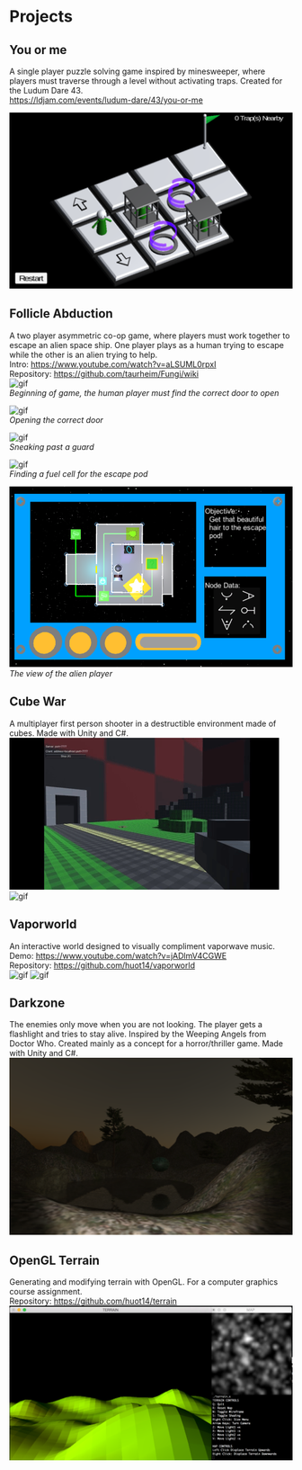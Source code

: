 
# Projects

## You or me
A single player puzzle solving game inspired by minesweeper, where players must traverse through a level without activating traps. Created for the Ludum Dare 43.        
https://ldjam.com/events/ludum-dare/43/you-or-me   

![image](youorme.png)

## Follicle Abduction
A two player asymmetric co-op game, where players must work together to escape an alien space ship. One player plays as a human trying to escape while the other is an alien trying to help.      
Intro: <https://www.youtube.com/watch?v=aLSUML0rpxI>      
Repository: <https://github.com/taurheim/Fungi/wiki>         
![gif](fa1.gif)               
*Beginning of game, the human player must find the correct door to open*            

![gif](fa2.gif)            
*Opening the correct door*        

![gif](fa3.gif)         
*Sneaking past a guard*         

![gif](fa4.gif)        
*Finding a fuel cell for the escape pod*        

![image](fa3.PNG)         
*The view of the alien player*    

## Cube War
A multiplayer first person shooter in a destructible environment made of cubes. Made with Unity and C#.              
![gif](cw.gif)
![gif](cw2.gif)

## Vaporworld
An interactive world designed to visually compliment vaporwave music.        
Demo: <https://www.youtube.com/watch?v=jADlmV4CGWE>       
Repository: <https://github.com/huot14/vaporworld>       
![gif](vw1.gif)
![gif](vw2.gif)

## Darkzone
The enemies only move when you are not looking. The player gets a flashlight and tries to stay alive. Inspired by the Weeping Angels from Doctor Who. Created mainly as a concept for a horror/thriller game. Made with Unity and C#.
![image](darkzone.png)

## OpenGL Terrain
Generating and modifying terrain with OpenGL. For a computer graphics course assignment.      
Repository: <https://github.com/huot14/terrain>       
![image](terrain.png)
